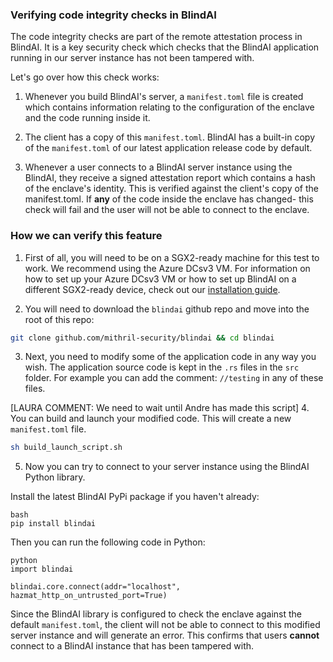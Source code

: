 ### Verifying code integrity checks in BlindAI

The code integrity checks are part of the remote attestation process in BlindAI. It is a key security check which checks that the BlindAI application running in our server instance has not been tampered with.

Let's go over how this check works:

1. Whenever you build BlindAI's server, a `manifest.toml` file is created which contains information relating to the configuration of the enclave and the code running inside it.

2. The client has a copy of this `manifest.toml`. BlindAI has a built-in copy of the `manifest.toml` of our latest application release code by default.

3. Whenever a user connects to a BlindAI server instance using the BlindAI, they receive a signed attestation report which contains a hash of the enclave's identity. This is verified against the client's copy of the manifest.toml. If **any** of the code inside the enclave has changed- this check will fail and the user will not be able to connect to the enclave.

### How we can verify this feature

1. First of all, you will need to be on a SGX2-ready machine for this test to work. We recommend using the Azure DCsv3 VM. For information on how to set up your Azure DCsv3 VM or how to set up BlindAI on a different SGX2-ready device, check out our [installation guide](../tutorials/core/installation.md).

2. You will need to download the `blindai` github repo and move into the root of this repo:
```bash
git clone github.com/mithril-security/blindai && cd blindai
```

3. Next, you need to modify some of the application code in any way you wish. The application source code is kept in the `.rs` files in the `src` folder. For example you can add the comment: `//testing` in any of these files.

[LAURA COMMENT: We need to wait until Andre has made this script]
4. You can build and launch your modified code. This will create a new `manifest.toml` file. 
```bash
sh build_launch_script.sh
```

5. Now you can try to connect to your server instance using the BlindAI Python library. 

Install the latest BlindAI PyPi package if you haven't already:

```
bash
pip install blindai
```

Then you can run the following code in Python:

```
python
import blindai 

blindai.core.connect(addr="localhost", hazmat_http_on_untrusted_port=True)
```

Since the BlindAI library is configured to check the enclave against the default `manifest.toml`, the client will not be able to connect to this modified server instance and will generate an error. This confirms that users **cannot** connect to a BlindAI instance that has been tampered with.